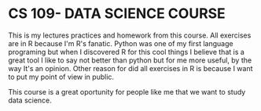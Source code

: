 <h1> CS 109- DATA SCIENCE COURSE </h1>
<p> This is my lectures practices and homework from this course. All exercises are in R because I'm R's fanatic. Python was one 
of my first language programing but when I discovered R for this cool things I believe that is a great tool I like to say not better
than python but for me more useful, by the way It's an opinion. Other reason for did all exercises in R is because I want
to put my point of view in public.</p>

<p> This course is a great oportunity for people like me that we want to study data science.</p>
